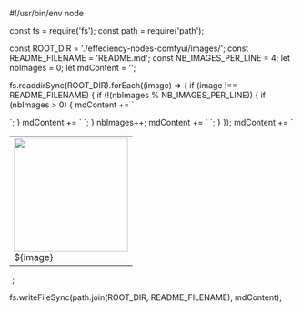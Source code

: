 #!/usr/bin/env node

const fs = require('fs');
const path = require('path');

const ROOT_DIR = './effeciency-nodes-comfyui/images/';
const README_FILENAME = 'README.md';
const NB_IMAGES_PER_LINE = 4;
let nbImages = 0;
let mdContent = '<table><tr>';

fs.readdirSync(ROOT_DIR).forEach((image) => {
  if (image !== README_FILENAME) {
    if (!(nbImages % NB_IMAGES_PER_LINE)) {
      if (nbImages > 0) {
        mdContent += `
</tr>`;
      }
      mdContent += `
<tr>`;
    }
    nbImages++;
    mdContent += `
<td valign="bottom">
<img src="./${image}" width="200"><br>
${image}
</td>
`;
  }
});
mdContent += `
</tr></table>`;

fs.writeFileSync(path.join(ROOT_DIR, README_FILENAME), mdContent);
